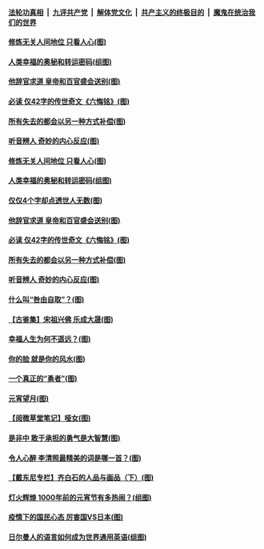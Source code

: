 

####  [法轮功真相](../../../../basic/blob/master/README.md?t=03021031) &nbsp;|&nbsp; [九评共产党](../../../../9ping.md/blob/master/README.md?t=03021031) &nbsp;|&nbsp; [解体党文化](../../../../jtdwh.md/blob/master/README.md?t=03021031)  &nbsp;|&nbsp; [共产主义的终极目的](../../../../gczydzjmd.md/blob/master/README.md?t=03021031) &nbsp;|&nbsp; [魔鬼在统治我们的世界](../../../../mgztzwmdsj.md/blob/master/README.md?t=03021031) 

#### [修炼无关人间地位 只看人心(图)](../pages/p7/964097.md?t=03021031) 

#### [人类幸福的奥秘和转运密码(组图)](../pages/p7/960947.md?t=03021031) 

#### [他辞官求道 皇帝和百官盛会送别(图)](../pages/p7/963811.md?t=03021031) 

#### [必读 仅42字的传世奇文《六悔铭》(图)](../pages/p7/963991.md?t=03021031) 

#### [所有失去的都会以另一种方式补偿(图)](../pages/p7/963637.md?t=03021031) 

#### [听音辨人 奇妙的内心反应(图)](../pages/p7/963899.md?t=03021031) 

#### [修炼无关人间地位 只看人心(图)](../pages/p7/964097.md?t=03021031) 

#### [人类幸福的奥秘和转运密码(组图)](../pages/p7/960947.md?t=03021031) 

#### [仅仅4个字却点透世人无数(图)](../pages/p7/963734.md?t=03021031) 

#### [他辞官求道 皇帝和百官盛会送别(图)](../pages/p7/963811.md?t=03021031) 

#### [必读 仅42字的传世奇文《六悔铭》(图)](../pages/p7/963991.md?t=03021031) 

#### [所有失去的都会以另一种方式补偿(图)](../pages/p7/963637.md?t=03021031) 

#### [听音辨人 奇妙的内心反应(图)](../pages/p7/963899.md?t=03021031) 

#### [什么叫“咎由自取”？(图)](../pages/p7/960379.md?t=03021031) 

#### [【古鉴集】宋祖兴佛 乐成大晟(图)](../pages/p7/963974.md?t=03021031) 

#### [幸福人生为何不遥远？(图)](../pages/p7/962481.md?t=03021031) 

#### [你的脸 就是你的风水(图)](../pages/p7/963617.md?t=03021031) 

#### [一个真正的“勇者”(图)](../pages/p7/963807.md?t=03021031) 

#### [元宵望月(图)](../pages/p7/963931.md?t=03021031) 

#### [【阅微草堂笔记】哑女(图)](../pages/p7/956893.md?t=03021031) 

#### [是非中 敢于承担的勇气是大智慧(图)](../pages/p7/963598.md?t=03021031) 

#### [令人心醉 李清照最精美的词是哪一首？(图)](../pages/p7/963780.md?t=03021031) 

#### [【戴东尼专栏】齐白石的人品与画品（下）(图)](../pages/p7/956750.md?t=03021031) 

#### [灯火辉煌 1000年前的元宵节有多热闹？(组图)](../pages/p7/963779.md?t=03021031) 

#### [疫情下的国民心态 厉害国VS日本(图)](../pages/p7/963236.md?t=03021031) 

#### [日尔曼人的语言如何成为世界通用英语(组图)](../pages/p7/963614.md?t=03021031) 

